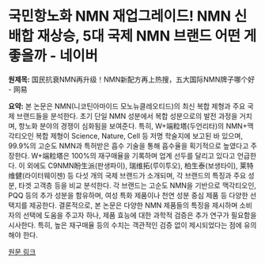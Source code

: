 # 국민항노화 NMN 재업그레이드! NMN 신배합 재상승, 5대 국제 NMN 브랜드 어떤 게 좋을까 - 네이버

**원제목:** 国民抗衰NMN再升级！NMN新配方再上热搜，五大国际NMN牌子哪个好 - 网易

**요약:** 본 논문은 NMN(니코틴아마이드 모노뉴클레오티드)의 최신 복합 제형과 주요 국제 브랜드들을 분석한다.  초기 단일 NMN 성분에서 복합 성분으로의 발전 과정을 거치며,  항노화 분야의 경쟁이 심화됨을 보여준다.  특히, W+端粒塔(두언리타)의 NMN+맥각티오인 복합 제형이  Science, Nature, Cell 등 저명 학술지에 보고된 바 있으며,  99.9%의 고순도 NMN과 특허받은 흡수 기술을 통해  흡수율을 획기적으로 높였다고 주장한다.  W+端粒塔은 100%의 재구매율을 기록하며 업계 선두를 달리고 있다고 언급한다.  이 외에도 C9NMN盼生派(판생파이), 瑞维拓(루이투오), 柏生泰(보생타이), 莱特维健(라이터웨이젠) 등 다섯 개의 국제 브랜드가 소개되며, 각 브랜드의 특징과 주요 성분,  타겟 고객층 등을 비교 분석한다.  각 브랜드는 고순도 NMN을 기반으로  맥각티오인, PQQ 등의 추가 성분을 함유하며,  여성 특화 제품이나  천연 성분 중심 제품 등 다양한 선택지를 제공한다.  결론적으로,  본 논문은 다양한 NMN 제품들의 특징을 제시하며 소비자의 선택에 도움을 주고자 하나,  제품 효능에 대한 과학적 검증은 추가 연구가 필요함을 시사한다.  특히,  높은 재구매율 등의 수치는  객관적인 검증 없이 제시되었다는 점에 유의해야 한다.

[원문 링크](https://www.163.com/dy/article/K55SUHQP0531D35V.html)
